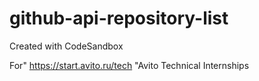 # github-api-repository-list
Created with CodeSandbox

For" https://start.avito.ru/tech "Avito Technical Internships
